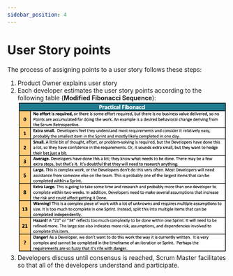 ```yaml
---
sidebar_position: 4
---
```


# User Story points

The process of assigning points to a user story follows these steps:

1. Product Owner explains user story
2. Each developer estimates the user story points according to the following table (**Modified Fibonacci Sequence**):
    ![Modified Fibonacci Sequence](./modified-fibonacci-sequence.png)
3. Developers discuss until consensus is reached, Scrum Master facilitates so that all of the developers understand and participate.